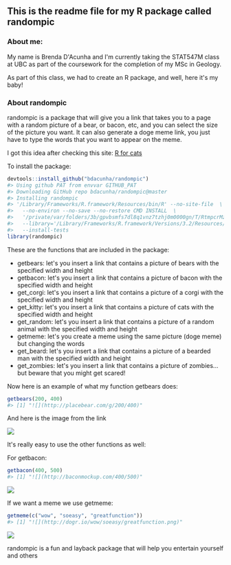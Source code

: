 This is the readme file for my R package called randompic
---------------------------------------------------------

### About me:

My name is Brenda D'Acunha and I'm currently taking the STAT547M class at UBC as part of the coursework for the completion of my MSc in Geology.

As part of this class, we had to create an R package, and well, here it's my baby!

### About randompic

randompic is a package that will give you a link that takes you to a page with a random picture of a bear, or bacon, etc, and you can select the size of the picture you want. It can also generate a doge meme link, you just have to type the words that you want to appear on the meme.

I got this idea after checking this site: [R for cats](http://rforcats.net)

To install the package:

``` r
devtools::install_github("bdacunha/randompic")
#> Using github PAT from envvar GITHUB_PAT
#> Downloading GitHub repo bdacunha/randompic@master
#> Installing randompic
#> '/Library/Frameworks/R.framework/Resources/bin/R' --no-site-file  \
#>   --no-environ --no-save --no-restore CMD INSTALL  \
#>   '/private/var/folders/3b/gpvbsmfs7dl8q1vnz7tzhj0m0000gn/T/RtmpcrMzpr/devtoolsc21a40774da9/bdacunha-randompic-2e9d6a7'  \
#>   --library='/Library/Frameworks/R.framework/Versions/3.2/Resources/library'  \
#>   --install-tests
library(randompic)
```

These are the functions that are included in the package:

-   getbears: let's you insert a link that contains a picture of bears with the specified width and height
-   getbacon: let's you insert a link that contains a picture of bacon with the specified width and height
-   get\_corgi: let's you insert a link that contains a picture of a corgi with the specified width and height
-   get\_kitty: let's you insert a link that contains a picture of cats with the specified width and height
-   get\_random: let's you insert a link that contains a picture of a random animal with the specified width and height
-   getmeme: let's you create a meme using the same picture (doge meme) but changing the words
-   get\_beard: let's you insert a link that contains a picture of a bearded man with the specified width and height
-   get\_zombies: let's you insert a link that contains a picture of zombies... but beware that you might get scared!

Now here is an example of what my function getbears does:

``` r
getbears(200, 400)
#> [1] "![](http://placebear.com/g/200/400)"
```

And here is the image from the link

![](http://placebear.com/g/100/100)

It's really easy to use the other functions as well:

For getbacon:

``` r
getbacon(400, 500)
#> [1] "![](http://baconmockup.com/400/500)"
```

![](http://baconmockup.com/400/400/)

If we want a meme we use getmeme:

``` r
getmeme(c("wow", "soeasy", "greatfunction"))
#> [1] "![](http://dogr.io/wow/soeasy/greatfunction.png)"
```

![](http://dogr.io/wow/soeasy/greatfunction.png)

randompic is a fun and layback package that will help you entertain yourself and others
